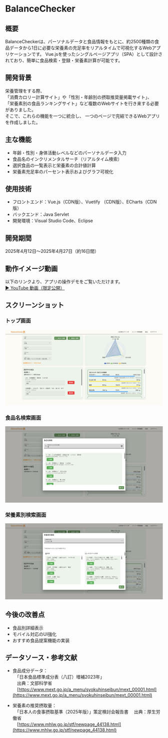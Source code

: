 # BalanceChecker

## 概要
BalanceCheckerは、パーソナルデータと食品情報をもとに、約2500種類の食品データから1日に必要な栄養素の充足率をリアルタイムで可視化するWebアプリケーションです。
Vue.jsを使ったシングルページアプリ（SPA）として設計されており、簡単に食品検索・登録・栄養素計算が可能です。

## 開発背景
栄養管理をする際、  
「消費カロリー計算サイト」や「性別・年齢別の摂取推奨量掲載サイト」、  
「栄養素別の食品ランキングサイト」など複数のWebサイトを行き来する必要がありました。  
そこで、これらの機能を一つに統合し、  一つのページで完結できるWebアプリを作成しました。


## 主な機能
- 年齢・性別・身体活動レベルなどのパーソナルデータ入力  
- 食品名のインクリメンタルサーチ（リアルタイム検索）  
- 選択食品の一覧表示と栄養素の合計値計算  
- 栄養素充足率のパーセント表示およびグラフ可視化

## 使用技術
- フロントエンド：Vue.js（CDN版）、Vuetify （CDN版）、ECharts（CDN版）
- バックエンド：Java Servlet
- 開発環境：Visual Studio Code、Eclipse

## 開発期間
2025年4月12日〜2025年4月27日（約16日間）

## 動作イメージ動画
以下のリンクより、アプリの操作デモをご覧いただけます。  
[▶ YouTube 動画（限定公開）](https://youtu.be/jLj7YZO4Xu8)

## スクリーンショット
### トップ画面  
![トップ画面](./screenshots/top.PNG)

### 食品名検索画面  
![食品名検索画面](./screenshots/search1.PNG)

### 栄養素別検索画面  
![栄養素別検索画面](./screenshots/search2.PNG)

## 今後の改善点
- 食品別詳細表示
- モバイル対応のUI強化  
- おすすめ食品提案機能の実装

## データソース・参考文献
- 食品成分データ：  
　「日本食品標準成分表（八訂）増補2023年」  
　出典：文部科学省
　[https://www.mext.go.jp/a_menu/syokuhinseibun/mext_00001.html](https://www.mext.go.jp/a_menu/syokuhinseibun/mext_00001.html)

- 栄養素の推奨摂取量：  
　「日本人の食事摂取基準（2025年版）」策定検討会報告書
　出典：厚生労働省  
　[https://www.mhlw.go.jp/stf/newpage_44138.html](https://www.mhlw.go.jp/stf/newpage_44138.html)
